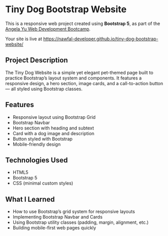  #  Tiny Dog Bootstrap Website

This is a responsive web project created using **Bootstrap 5**, as part of the [Angela Yu Web Development Bootcamp](https://www.udemy.com/course/the-complete-web-development-bootcamp/).

Your site is live at https://nawfal-developer.github.io/tiny-dog-bootstrap-website/


##  Project Description

The Tiny Dog Website is a simple yet elegant pet-themed page built to practice Bootstrap’s layout system and components. It features a responsive design, a hero section, image cards, and a call-to-action button — all styled using Bootstrap classes.

##  Features

- Responsive layout using Bootstrap Grid
- Bootstrap Navbar
- Hero section with heading and subtext
- Card with a dog image and description
- Button styled with Bootstrap
- Mobile-friendly design

##  Technologies Used

- HTML5
- Bootstrap 5
- CSS (minimal custom styles)

##  What I Learned

- How to use Bootstrap’s grid system for responsive layouts
- Implementing Bootstrap Navbar and Cards
- Using Bootstrap utility classes (padding, margin, alignment, etc.)
- Building mobile-first web pages quickly

